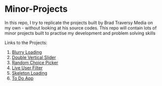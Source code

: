 # Minor-Projects
In this repo, I try to replicate the projects built by Brad Traversy Media on my own - without looking at his source codes. This repo will contain lots of minor projects built to practise my development and problem solving skills

Links to the Projects:

1. [Blurry Loading](https://blurry-loading-kj4856.netlify.app/)
2. [Double Vertical Slider](https://double-vertical-slider-kj4856.netlify.app/) 
3. [Random Choice Picker](https://random-choice-picker-kj4856.netlify.app/) 
4. [Live User Filter](https://live-user-filter-krish4856.netlify.app/) 
5. [Skeleton Loading](https://skeleton-loading-krish4856.netlify.app/) 
5. [To Do App](https://todo-app-krish4856.netlify.app/) 
